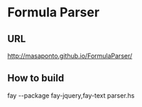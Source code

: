 # Formula Parser

## URL
http://masaponto.github.io/FormulaParser/

## How to build
 fay --package fay-jquery,fay-text parser.hs
